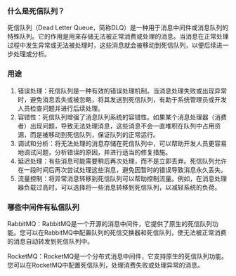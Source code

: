 ### 什么是死信队列？

死信队列（Dead Letter Queue，简称DLQ）是一种用于消息中间件或消息队列的特殊队列。它的作用是用来存储无法被正常消费或处理的消息。当消息在正常处理过程中发生异常或无法被处理时，这些消息就会被移动到死信队列，以便后续进一步处理或分析。

### 用途

1. 错误处理：死信队列是一种有效的错误处理机制。当消息处理失败或出现异常时，避免消息丢失或被忽略，将其发送到死信队列，有助于系统管理员或开发人员检查问题并进行后续处理。
2. 容错性：死信队列增强了消息队列系统的容错性。如果某个消息处理器（消费者）出现问题，导致无法处理消息，这些消息不会一直堆积在队列中占用资源，而是被移动到死信队列，保证队列的正常运行。
3. 调试和分析：将无法处理的消息存储在死信队列中，可以帮助开发人员更容易地调试问题，分析错误的原因，并进行适当的修复措施。
4. 延迟处理：有些消息可能需要稍后再次处理，而不是立即丢弃。死信队列允许在一段时间后再次尝试处理这些消息，避免因暂时的错误导致消息永久丢失。
5. 流量控制：将异常消息转移到死信队列可以帮助控制流量。例如，在消息处理器负载过高时，可以选择将一些消息转移到死信队列，以减轻系统的负荷。



### 哪些中间件有私信队列



RabbitMQ：RabbitMQ是一个开源的消息中间件，它提供了原生的死信队列功能。您可以在RabbitMQ中配置队列的死信交换器和死信队列，使无法被正常消费的消息自动转发到死信队列中。



RocketMQ：RocketMQ是一个分布式消息中间件，它支持原生的死信队列功能。您可以在RocketMQ中配置死信队列，处理消费失败或处理异常的消息。